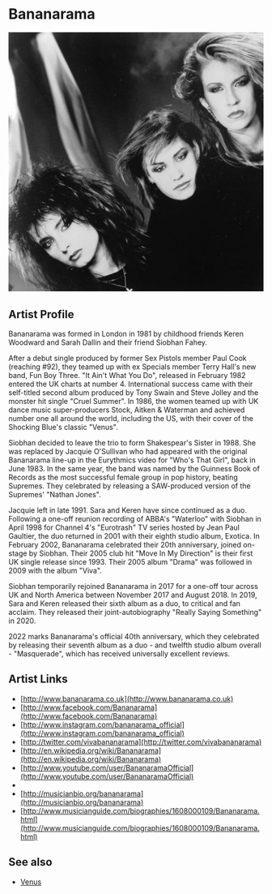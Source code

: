 # Bananarama

![](../../assets/artists/Bananarama.png)

## Artist Profile

Bananarama was formed in London in 1981 by childhood friends Keren Woodward and Sarah Dallin and their friend Siobhan Fahey.

After a debut single produced by former Sex Pistols member Paul Cook (reaching #92), they teamed up with ex Specials member Terry Hall's new band, Fun Boy Three. "It Ain't What You Do", released in February 1982 entered the UK charts at number 4. International success came with their self-titled second album produced by Tony Swain and Steve Jolley and the monster hit single "Cruel Summer". In 1986, the women teamed up with UK dance music super-producers Stock, Aitken &amp; Waterman and achieved number one all around the world, including the US, with their cover of the Shocking Blue's classic "Venus". 

Siobhan decided to leave the trio to form Shakespear's Sister in 1988. She was replaced by Jacquie O'Sullivan who had appeared with the original Bananarama line-up in the Eurythmics video for "Who's That Girl", back in June 1983. In the same year, the band was named by the Guinness Book of Records as the most successful female group in pop history, beating Supremes. They celebrated by releasing a SAW-produced version of the Supremes' "Nathan Jones". 

Jacquie left in late 1991. Sara and Keren have since continued as a duo. Following a one-off reunion recording of ABBA's "Waterloo" with Siobhan in April 1998 for Channel 4's "Eurotrash" TV series hosted by Jean Paul Gaultier, the duo returned in 2001 with their eighth studio album, Exotica. In February 2002, Bananarama celebrated their 20th anniversary, joined on-stage by Siobhan. Their 2005 club hit "Move In My Direction" is their first UK single release since 1993. Their 2005 album "Drama" was followed in 2009 with the album "Viva".

Siobhan temporarily rejoined Bananarama in 2017 for a one-off tour across UK and North America between November 2017 and August 2018. In 2019, Sara and Keren released their sixth album as a duo, to critical and fan acclaim. They released their joint-autobiography "Really Saying Something" in 2020. 

2022 marks Bananarama's official 40th anniversary, which they celebrated by releasing their seventh album as a duo - and twelfth studio album overall - "Masquerade", which has received universally excellent reviews.

## Artist Links

- [http://www.bananarama.co.uk](http://www.bananarama.co.uk)
- [http://www.facebook.com/Bananarama](http://www.facebook.com/Bananarama)
- [http://www.instagram.com/bananarama_official](http://www.instagram.com/bananarama_official)
- [http://twitter.com/vivabananarama](http://twitter.com/vivabananarama)
- [http://en.wikipedia.org/wiki/Bananarama](http://en.wikipedia.org/wiki/Bananarama)
- [http://www.youtube.com/user/BananaramaOfficial](http://www.youtube.com/user/BananaramaOfficial)
- []()
- [http://musicianbio.org/bananarama](http://musicianbio.org/bananarama)
- [http://www.musicianguide.com/biographies/1608000109/Bananarama.html](http://www.musicianguide.com/biographies/1608000109/Bananarama.html)


## See also

- [Venus](Venus.md)
